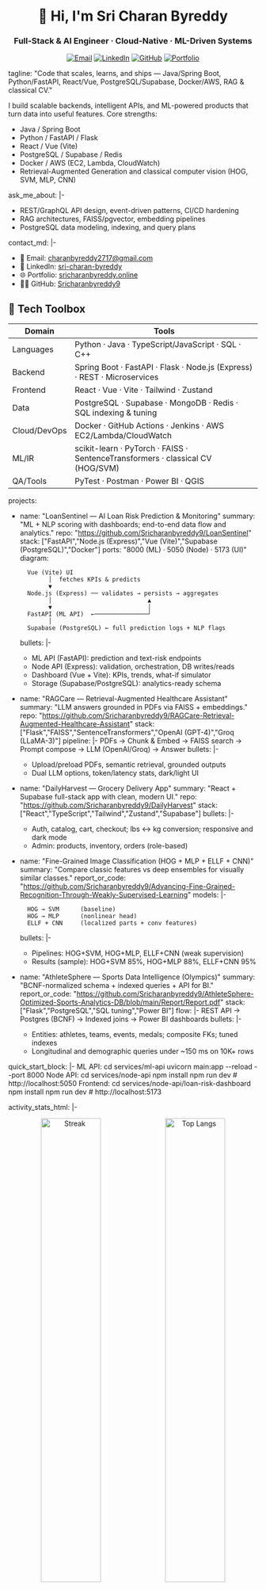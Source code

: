 
  <h1 align="center">👋 Hi, I'm Sri Charan Byreddy</h1>
  <h3 align="center">Full-Stack & AI Engineer · Cloud-Native · ML-Driven Systems</h3>

  <p align="center">
    <a href="mailto:charanbyreddy2717@gmail.com"><img alt="Email" src="https://img.shields.io/badge/Email-charanbyreddy2717%40gmail.com-D14836?logo=gmail&labelColor=555"/></a>
    <a href="https://www.linkedin.com/in/sri-charan-byreddy/"><img alt="LinkedIn" src="https://img.shields.io/badge/LinkedIn-Connect-0A66C2?logo=linkedin&labelColor=555"/></a>
    <a href="https://github.com/Sricharanbyreddy9"><img alt="GitHub" src="https://img.shields.io/badge/GitHub-Sricharanbyreddy9-181717?logo=github&labelColor=555"/></a>
    <a href="https://sricharanbyreddy.online"><img alt="Portfolio" src="https://img.shields.io/badge/Portfolio-sricharanbyreddy.online-4CAF50?logo=vercel&labelColor=555"/></a>
  </p>

tagline: "Code that scales, learns, and ships — Java/Spring Boot, Python/FastAPI, React/Vue, PostgreSQL/Supabase, Docker/AWS, RAG & classical CV."

  I build scalable backends, intelligent APIs, and ML-powered products that turn data into useful features.
  Core strengths:
  - Java / Spring Boot
  - Python / FastAPI / Flask
  - React / Vue (Vite)
  - PostgreSQL / Supabase / Redis
  - Docker / AWS (EC2, Lambda, CloudWatch)
  - Retrieval-Augmented Generation and classical computer vision (HOG, SVM, MLP, CNN)

ask_me_about: |-
  - REST/GraphQL API design, event-driven patterns, CI/CD hardening
  - RAG architectures, FAISS/pgvector, embedding pipelines
  - PostgreSQL data modeling, indexing, and query plans

contact_md: |-
  - 📧 Email: <a href="mailto:charanbyreddy2717@gmail.com">charanbyreddy2717@gmail.com</a>
  - 💼 LinkedIn: <a href="https://www.linkedin.com/in/sri-charan-byreddy/">sri-charan-byreddy</a>
  - 🌐 Portfolio: <a href="https://sricharanbyreddy.online">sricharanbyreddy.online</a>
  - 🧑‍💻 GitHub: <a href="https://github.com/Sricharanbyreddy9">Sricharanbyreddy9</a>

  ## 🧰 Tech Toolbox
  | Domain | Tools |
  |---|---|
  | Languages | Python · Java · TypeScript/JavaScript · SQL · C++ |
  | Backend | Spring Boot · FastAPI · Flask · Node.js (Express) · REST · Microservices |
  | Frontend | React · Vue · Vite · Tailwind · Zustand |
  | Data | PostgreSQL · Supabase · MongoDB · Redis · SQL indexing & tuning |
  | Cloud/DevOps | Docker · GitHub Actions · Jenkins · AWS EC2/Lambda/CloudWatch |
  | ML/IR | scikit-learn · PyTorch · FAISS · SentenceTransformers · classical CV (HOG/SVM) |
  | QA/Tools | PyTest · Postman · Power BI · QGIS |

projects:
  - name: "LoanSentinel — AI Loan Risk Prediction & Monitoring"
    summary: "ML + NLP scoring with dashboards; end-to-end data flow and analytics."
    repo: "https://github.com/Sricharanbyreddy9/LoanSentinel"
    stack: ["FastAPI","Node.js (Express)","Vue (Vite)","Supabase (PostgreSQL)","Docker"]
    ports: "8000 (ML) · 5050 (Node) · 5173 (UI)"
    diagram:
    ``` |-
      Vue (Vite) UI
            │  fetches KPIs & predicts
            ▼
      Node.js (Express) ── validates → persists → aggregates
            │                           ▲
            ▼                           │
      FastAPI (ML API)  ←───────────────┘
            │
      Supabase (PostgreSQL) ← full prediction logs + NLP flags
    ```
    bullets: |-
      - ML API (FastAPI): prediction and text-risk endpoints
      - Node API (Express): validation, orchestration, DB writes/reads
      - Dashboard (Vue + Vite): KPIs, trends, what-if simulator
      - Storage (Supabase/PostgreSQL): analytics-ready schema

  - name: "RAGCare — Retrieval-Augmented Healthcare Assistant"
    summary: "LLM answers grounded in PDFs via FAISS + embeddings."
    repo: "https://github.com/Sricharanbyreddy9/RAGCare-Retrieval-Augmented-Healthcare-Assistant"
    stack: ["Flask","FAISS","SentenceTransformers","OpenAI (GPT-4)","Groq (LLaMA-3)"]
    pipeline: |-
      PDFs → Chunk & Embed → FAISS search → Prompt compose → LLM (OpenAI/Groq) → Answer
    bullets: |-
      - Upload/preload PDFs, semantic retrieval, grounded outputs
      - Dual LLM options, token/latency stats, dark/light UI

  - name: "DailyHarvest — Grocery Delivery App"
    summary: "React + Supabase full-stack app with clean, modern UI."
    repo: "https://github.com/Sricharanbyreddy9/DailyHarvest"
    stack: ["React","TypeScript","Tailwind","Zustand","Supabase"]
    bullets: |-
      - Auth, catalog, cart, checkout; lbs ↔ kg conversion; responsive and dark mode
      - Admin: products, inventory, orders (role-based)

  - name: "Fine-Grained Image Classification (HOG + MLP + ELLF + CNN)"
    summary: "Compare classic features vs deep ensembles for visually similar classes."
    report_or_code: "https://github.com/Sricharanbyreddy9/Advancing-Fine-Grained-Recognition-Through-Weakly-Supervised-Learning"
    models: |-
    ```
      HOG → SVM      (baseline)
      HOG → MLP      (nonlinear head)
      ELLF + CNN     (localized parts + conv features)
    ```
    bullets: |-
      - Pipelines: HOG+SVM, HOG+MLP, ELLF+CNN (weak supervision)
      - Results (sample): HOG+SVM 85%, HOG+MLP 88%, ELLF+CNN 95%

  - name: "AthleteSphere — Sports Data Intelligence (Olympics)"
    summary: "BCNF-normalized schema + indexed queries + API for BI."
    report_or_code: "https://github.com/Sricharanbyreddy9/AthleteSphere-Optimized-Sports-Analytics-DB/blob/main/Report/Report.pdf"
    stack: ["Flask","PostgreSQL","SQL tuning","Power BI"]
    flow: |-
      REST API → Postgres (BCNF) → Indexed joins → Power BI dashboards
    bullets: |-
      - Entities: athletes, teams, events, medals; composite FKs; tuned indexes
      - Longitudinal and demographic queries under ~150 ms on 10K+ rows

quick_start_block: |-
  ML API:
    cd services/ml-api
    uvicorn main:app --reload --port 8000
  Node API:
    cd services/node-api
    npm install
    npm run dev    # http://localhost:5050
  Frontend:
    cd services/node-api/loan-risk-dashboard
    npm install
    npm run dev    # http://localhost:5173

activity_stats_html: |-
  <p align="center">
    <img src="https://github-readme-streak-stats.herokuapp.com?user=Sricharanbyreddy9&theme=tokyonight" alt="Streak" width="49%"/>
    <img src="https://github-readme-stats.vercel.app/api/top-langs/?username=Sricharanbyreddy9&layout=compact&theme=tokyonight" alt="Top Langs" width="49%"/>
  </p>

footer_html: |-
  <sub>Tip: This is a special repository. Name it exactly <b>Sricharanbyreddy9</b> and keep it <b>Public</b> so this README shows on your profile.</sub>
